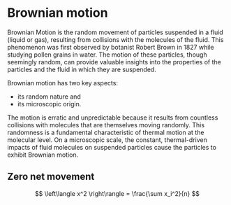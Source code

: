 # Brownian motion

Brownian Motion is the random movement of particles suspended in a fluid (liquid or gas), resulting from collisions with the molecules of the fluid.
This phenomenon was first observed by botanist Robert Brown in 1827 while studying pollen grains in water.
The motion of these particles, though seemingly random, can provide valuable insights into the properties of the particles and the fluid in which they are suspended.

Brownian motion has two key aspects:

-   its random nature and
-   its microscopic origin.

The motion is erratic and unpredictable because it results from countless collisions with molecules that are themselves moving randomly.
This randomness is a fundamental characteristic of thermal motion at the molecular level.
On a microscopic scale, the constant, thermal-driven impacts of fluid molecules on suspended particles cause the particles to exhibit Brownian motion.

<div id="container-brownian"></div>
<script src="./brownian.js"></script>

## Zero net movement

$$
\left\langle x^2 \right\rangle = \frac{\sum x_i^2}{n}
$$



<!-- REFERENCES -->
